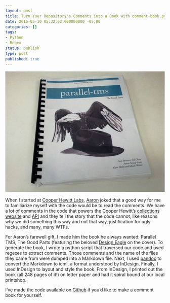 ```yaml
---
layout: post
title: Turn Your Repository's Comments into a Book with comment-book.py
date: 2015-05-10 05:32:02.000000000 -05:00
categories: []
tags:
- Python
- Regex
status: publish
type: post
published: true
---
```


![Parallel TMS, The Good Parts](/assets/commentbook.jpg)

When I started at [Cooper Hewitt Labs](http://labs.cooperhewitt.org), [Aaron](http://aaronland.info) joked that a good way for me to familiarize myself with the code would be to read the comments. We have a lot of comments in the code that powers the Cooper Hewitt’s [collections website](https://collection.cooperhewitt.org) and [API](https://collection.cooperhewitt.org/api) and they tell the story that the code cannot, like reasons why we did something this way and not that way, justification for ugly hacks, and many, many WTFs.

For Aaron’s farewell gift, I made him the book he always wanted: Parallel TMS, The Good Parts (featuring the beloved [Design Eagle](https://collection.cooperhewitt.org/objects/18448707/) on the cover). To generate the book, I wrote a python script that traversed our code and used regexes to extract comments. Those comments and the name of the files they came from were dumped into a Markdown file. Next, I used [pandoc](https://github.com/jgm/pandoc) to convert the Markdown to icml, a format understood by InDesign. Finally, I used InDesign to layout and style the book. From InDesign, I printed out the book (all 248 pages of it!) on letter paper and had it spiral bound at our local printshop.

I’ve made the code available on [Github](https://github.com/sambrenner/comment-book) if you’d like to make a comment book for yourself.
					
